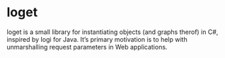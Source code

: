 Ioget
=====

Ioget is a small library for instantiating objects (and graphs therof) in C#, inspired by Iogi for Java. It’s primary motivation is to help with unmarshalling request parameters in Web applications.
